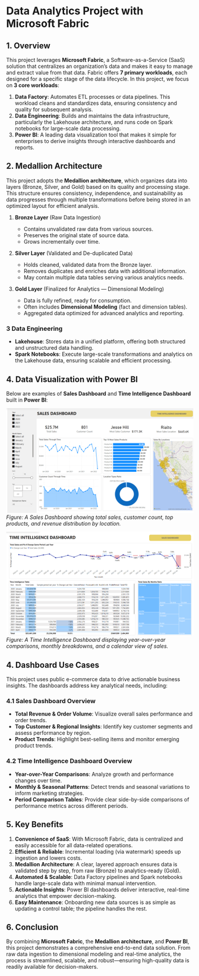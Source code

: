# Data Analytics Project with Microsoft Fabric

## 1. Overview

This project leverages **Microsoft Fabric**, a Software-as-a-Service (SaaS) solution that centralizes an organization’s data and makes it easy to manage and extract value from that data. Fabric offers **7 primary workloads**, each designed for a specific stage of the data lifecycle. In this project, we focus on **3 core workloads**:

1. **Data Factory**: Automates ETL processes or data pipelines. This workload cleans and standardizes data, ensuring consistency and quality for subsequent analysis.  
2. **Data Engineering**: Builds and maintains the data infrastructure, particularly the Lakehouse architecture, and runs code on Spark notebooks for large-scale data processing.  
3. **Power BI**: A leading data visualization tool that makes it simple for enterprises to derive insights through interactive dashboards and reports.

## 2. Medallion Architecture

This project adopts the **Medallion architecture**, which organizes data into layers (Bronze, Silver, and Gold) based on its quality and processing stage. This structure ensures consistency, independence, and sustainability as data progresses through multiple transformations before being stored in an optimized layout for efficient analysis.

1. **Bronze Layer** (Raw Data Ingestion)  
   - Contains unvalidated raw data from various sources.  
   - Preserves the original state of source data.  
   - Grows incrementally over time.

2. **Silver Layer** (Validated and De-duplicated Data)  
   - Holds cleaned, validated data from the Bronze layer.  
   - Removes duplicates and enriches data with additional information.  
   - May contain multiple data tables serving various analytics needs.

3. **Gold Layer** (Finalized for Analytics — Dimensional Modeling)  
   - Data is fully refined, ready for consumption.  
   - Often includes **Dimensional Modeling** (fact and dimension tables).  
   - Aggregated data optimized for advanced analytics and reporting.



### 3 Data Engineering

- **Lakehouse**: Stores data in a unified platform, offering both structured and unstructured data handling.  
- **Spark Notebooks**: Execute large-scale transformations and analytics on the Lakehouse data, ensuring scalable and efficient processing.

## 4. Data Visualization with Power BI

Below are examples of **Sales Dashboard** and **Time Intelligence Dashboard** built in **Power BI**:

![Sales Dashboard](./images/sales_dashboard.png)  
*Figure: A Sales Dashboard showing total sales, customer count, top products, and revenue distribution by location.*

![Time Intelligence Dashboard](./images/time_intelligence.png)  
*Figure: A Time Intelligence Dashboard displaying year-over-year comparisons, monthly breakdowns, and a calendar view of sales.*

## 4. Dashboard Use Cases

This project uses public e-commerce data to drive actionable business insights. The dashboards address key analytical needs, including:

### 4.1 Sales Dashboard Overview

- **Total Revenue & Order Volume**: Visualize overall sales performance and order trends.
- **Top Customer & Regional Insights**: Identify key customer segments and assess performance by region.
- **Product Trends**: Highlight best-selling items and monitor emerging product trends.

### 4.2 Time Intelligence Dashboard Overview

- **Year-over-Year Comparisons**: Analyze growth and performance changes over time.
- **Monthly & Seasonal Patterns**: Detect trends and seasonal variations to inform marketing strategies.
- **Period Comparison Tables**: Provide clear side-by-side comparisons of performance metrics across different periods.

## 5. Key Benefits

1. **Convenience of SaaS**: With Microsoft Fabric, data is centralized and easily accessible for all data-related operations.  
2. **Efficient & Reliable**: Incremental loading (via watermark) speeds up ingestion and lowers costs.  
3. **Medallion Architecture**: A clear, layered approach ensures data is validated step by step, from raw (Bronze) to analytics-ready (Gold).  
4. **Automated & Scalable**: Data Factory pipelines and Spark notebooks handle large-scale data with minimal manual intervention.  
5. **Actionable Insights**: Power BI dashboards deliver interactive, real-time analytics that empower decision-making.  
6. **Easy Maintenance**: Onboarding new data sources is as simple as updating a control table; the pipeline handles the rest.

## 6. Conclusion

By combining **Microsoft Fabric**, the **Medallion architecture**, and **Power BI**, this project demonstrates a comprehensive end-to-end data solution. From raw data ingestion to dimensional modeling and real-time analytics, the process is streamlined, scalable, and robust—ensuring high-quality data is readily available for decision-makers. 
